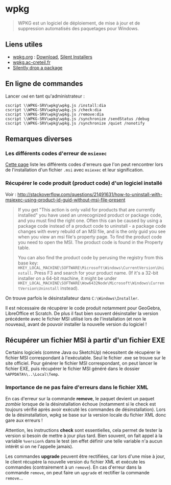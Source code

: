 # wpkg

> WPKG est un logiciel de déploiement, de mise à jour et de suppression automatisés des paquetages pour Windows.

## Liens utiles

- [wpkg.org](https://wpkg.org/) :
    [Download](https://wpkg.org/Download),
    [Silent Installers](https://wpkg.org/Category:Silent_Installers)
- [wpkg.ac-creteil.fr](http://wpkg.ac-creteil.fr/)
- [Silently drop a package](http://wpkg-users.wpkg.narkive.com/oXCMUddm/silently-drop-a-package)

## En ligne de commandes

Lancer `cmd` en tant qu'administrateur :

```
cscript \\WPKG-SRV\wpkg\wpkg.js /install:dia
cscript \\WPKG-SRV\wpkg\wpkg.js /check:dia
cscript \\WPKG-SRV\wpkg\wpkg.js /remove:dia
cscript \\WPKG-SRV\wpkg\wpkg.js /synchronize /sendStatus /debug
cscript \\WPKG-SRV\wpkg\wpkg.js /synchronize /quiet /nonotify
```

## Remarques diverses

### Les différents codes d'erreur de `msiexec`

[Cette page](https://msdn.microsoft.com/en-us/library/windows/desktop/aa376931(v=vs.85).aspx) liste les différents codes d'erreurs que l'on peut rencontrer lors de l'installation d'un fichier `.msi` avec `msiexec` et leur signification.

### Récupérer le code produit (product code) d'un logiciel installé

Voir : http://stackoverflow.com/questions/21491631/how-to-uninstall-with-msiexec-using-product-id-guid-without-msi-file-present

> If you get "This action is only valid for products that are currently installed" you have used an unrecognized product or package code, and you must find the right one. Often this can be caused by using a package code instead of a product code to uninstall - a package code changes with every rebuild of an MSI file, and is the only guid you see when you view an msi file's property page. To find the product code you need to open the MSI. The product code is found in the Property table.
> 
> You can also find the product code by perusing the registry from this base key: `HKEY_LOCAL_MACHINE\SOFTWARE\Microsoft\Windows\CurrentVersion\Uninstall`. Press F3 and search for your product name. (If it's a 32-bit installer on a 64-bit machine, it might be under `HKEY_LOCAL_MACHINE\SOFTWARE\Wow6432Node\Microsoft\Windows\CurrentVersion\Uninstall` instead).

On trouve parfois le désinstallateur dans `C:\Windows\Installer`.

Il est nécessaire de récupérer le code produit notamment pour GeoGebra, LibreOffice et Scratch.
De plus il faut bien souvent désinstaller la version précédente avec le fichier MSI utilisé lors de l'installation (et non le nouveau), avant de pouvoir installer la nouvelle version du logiciel !

## Récupérer un fichier MSI à partir d'un fichier EXE

Certains logiciels (comme Java ou SketchUp) nécessitent de récupérer le fichier MSI correspondant à l'exécutable.
Seul le fichier .exe se trouve sur le site officiel.
Pour générer le fichier MSI correspondant, on peut lancer le fichier EXE, puis récupérer le fichier MSI généré dans le dossier `%APPDATA%\..\Local\Temp`.

### Importance de ne pas faire d'erreurs dans le fichier XML

En cas d'erreur sur la commande **remove**, le paquet devient un paquet *zombie* lorsque de la désinstallation échoue (notamment si le check est toujours vérifié après avoir exécuté les commandes de désinstallation). Lors de la désinstallation, wpkg se base sur la version locale du fichier XML donc gare aux erreurs !

Attention, les instructions **check** sont essentielles, cela permet de tester la version si besoin de mettre à jour plus tard. Bien souvent, on fait appel à la variable `%version%` dans le test (en effet définir une telle variable n'a aucun intérêt si on ne l'appelle jamais).

Les commandes **upgrade** peuvent être rectifiées, car lors d'une mise à jour, le client récupère la nouvelle version du fichier XML et exécute les commandes (contrairement à un `remove`). En cas d'erreur dans la commande `remove`, on peut faire un `upgrade` et rectifier la commande `remove`…
